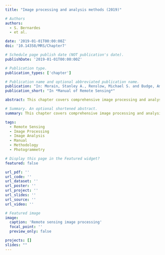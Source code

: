 ```yaml
---
title: "Image processing and analysis methods (2019)"

# Authors
authors:
  - S. Bernardes
  - et al.

date: '2019-01-01T00:00:00Z'
doi: '10.14358/MRS/Chapter7'

# Schedule page publish date (NOT publication's date).
publishDate: '2019-01-01T00:00:00Z'

# Publication type.
publication_types: ['chapter']

# Publication name and optional abbreviated publication name.
publication: "In: Morain, Stanley A., Renslow, Michael S. and Budge, Amelia M. (eds.) *Manual of Remote Sensing, 4th Edition*. American Society for Photogrammetry and Remote Sensing: Bethesda, pp. 631-868"
publication_short: "In *Manual of Remote Sensing*"

abstract: This chapter covers comprehensive image processing and analysis methods for remote sensing applications. We present state-of-the-art techniques for processing and analyzing remotely sensed imagery, providing practical guidance for researchers and practitioners. The work contributes to advancing remote sensing methodologies and applications.

# Summary. An optional shortened abstract.
summary: This chapter covers comprehensive image processing and analysis methods for remote sensing applications.

tags:
  - Remote Sensing
  - Image Processing
  - Image Analysis
  - Manual
  - Methodology
  - Photogrammetry

# Display this page in the Featured widget?
featured: false

url_pdf: ''
url_code: ''
url_dataset: ''
url_poster: ''
url_project: ''
url_slides: ''
url_source: ''
url_video: ''

# Featured image
image:
  caption: 'Remote sensing image processing'
  focal_point: ''
  preview_only: false

projects: []
slides: ""
---
```

